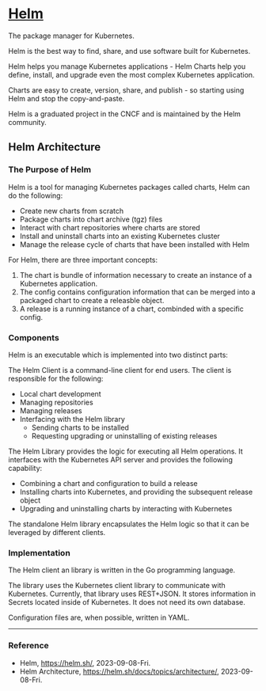 # [Helm](https://helm.sh/)

The package manager for Kubernetes.

Helm is the best way to find, share, and use software built for Kubernetes.

Helm helps you manage Kubernetes applications - Helm Charts help you define, install, and upgrade even the most complex Kubernetes application.

Charts are easy to create, version, share, and publish - so starting using Helm and stop the copy-and-paste.

Helm is a graduated project in the CNCF and is maintained by the Helm community.

## Helm Architecture

### The Purpose of Helm

Helm is a tool for managing Kubernetes packages called charts, Helm can do the following:

* Create new charts from scratch
* Package charts into chart archive (tgz) files
* Interact with chart repositories where charts are stored
* Install and uninstall charts into an existing Kubernetes cluster
* Manage the release cycle of charts that have been installed with Helm

For Helm, there are three important concepts:

1. The chart is bundle of information necessary to create an instance of a Kubernetes application.
2. The config contains configuration information that can be merged into a packaged chart to create a releasble object.
3. A release is a running instance of a chart, combinded with a specific config.

### Components

Helm is an executable which is implemented into two distinct parts:

The Helm Client is a command-line client for end users. The client is responsible for the following:

* Local chart development
* Managing repositories
* Managing releases
* Interfacing with the Helm library
  * Sending charts to be installed
  * Requesting upgrading or uninstalling of existing releases

The Helm Library provides the logic for executing all Helm operations. It interfaces with the Kubernetes API server and provides the following capability:

* Combining a chart and configuration to build a release
* Installing charts into Kubernetes, and providing the subsequent release object
* Upgrading and uninstalling charts by interacting with Kubernetes

The standalone Helm library encapsulates the Helm logic so that it can be leveraged by different clients.

### Implementation

The Helm client an library is written in the Go programming language.

The library uses the Kubernetes client library to communicate with Kubernetes. Currently, that library uses REST+JSON. It stores information in Secrets located inside of Kubernetes. It does not need its own database.

Configuration files are, when possible, written in YAML.

---

### Reference
- Helm, https://helm.sh/, 2023-09-08-Fri.
- Helm Architecture, https://helm.sh/docs/topics/architecture/, 2023-09-08-Fri.
